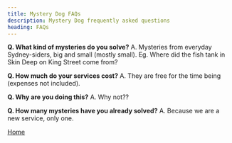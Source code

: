 ```yaml
---
title: Mystery Dog FAQs
description: Mystery Dog frequently asked questions
heading: FAQs
---
```


<p><strong>Q. What kind of mysteries do you solve?</strong>
A. Mysteries from everyday Sydney-siders, big and small (mostly small). Eg. Where did the fish tank in Skin Deep on King Street come from?</p>
<p><strong>Q. How much do your services cost?</strong>
A. They are free for the time being (expenses not included).</p>
<p><strong>Q. Why are you doing this?</strong>
A. Why not??</p>
<p><strong>Q. How many mysteries have you already solved?</strong>
A. Because we are a new service, only one.</p>

<p><a href="/index">Home</a></p>

